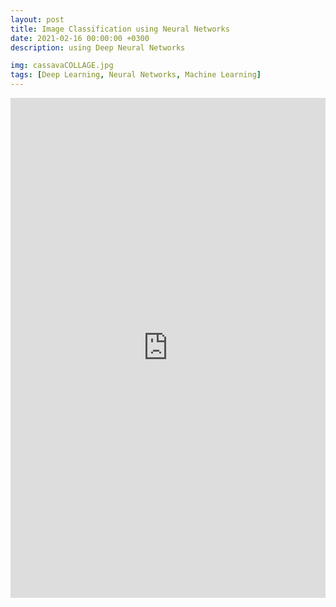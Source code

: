 ```yaml
---
layout: post
title: Image Classification using Neural Networks
date: 2021-02-16 00:00:00 +0300
description: using Deep Neural Networks

img: cassavaCOLLAGE.jpg 
tags: [Deep Learning, Neural Networks, Machine Learning]
---
```


<iframe src="https://jovian.ai/embed?url=https://jovian.ai/aswiniabraham/cassava-project/v/15" title="Jovian Viewer" height="800" width="100%" style="margin 0 auto; max-width: 800px;" frameborder="0" scrolling="auto"></iframe>
